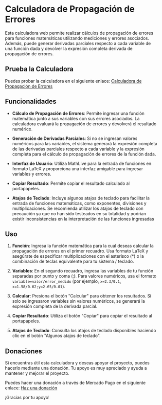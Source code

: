 # Calculadora de Propagación de Errores

Esta calculadora web permite realizar cálculos de propagación de errores para funciones matemáticas utilizando mediciones y errores asociados. Además, puede generar derivadas parciales respecto a cada variable de una función dada y devolver la expresión completa derivada de propagación de errores.

## Prueba la Calculadora

Puedes probar la calculadora en el siguiente enlace:
[Calculadora de Propagación de Errores](https://bryanalexismereles.github.io/calc_prop_de_errores/)

## Funcionalidades

- **Cálculo de Propagación de Errores**: Permite ingresar una función matemática junto a sus variables con sus errores asociados. La calculadora evaluará la propagación de errores y devolverá el resultado numérico.
- **Generación de Derivadas Parciales**: Si no se ingresan valores numéricos para las variables, el sistema generará la expresión completa de las derivadas parciales respecto a cada variable y la expresión completa para el cálculo de propagación de errores de la función dada.
- **Interfaz de Usuario**: Utiliza MathLive para la entrada de funciones en formato LaTeX y proporciona una interfaz amigable para ingresar variables y errores.

- **Copiar Resultado**: Permite copiar el resultado calculado al portapapeles.

- **Atajos de Teclado**: Incluye algunos atajos de teclado para facilitar la entrada de funciones matemáticas, como exponentes, divisiones y multiplicaciones. Se recomienda utilizar los atajos de teclado con precaución ya que no han sido testeados en su totalidad y podrían existir inconsistencias en la interpretación de las funciones ingresadas

## Uso

1. **Función**: Ingresa la función matemática para la cual deseas calcular la propagación de errores en el primer recuadro. Usa formato LaTeX y asegúrate de especificar multiplicaciones con el asterisco (\*) o la combinación de teclas equivalente para tu sistema / teclado.

2. **Variables**: En el segundo recuadro, ingresa las variables de tu función separadas por punto y coma (;). Para valores numéricos, usa el formato `variable=valor/error_medido` (por ejemplo, `x=2.3/0.1`, `x=1.58/0.02;y=2.65/0.01`).

3. **Calcular**: Presiona el botón "Calcular" para obtener los resultados. Si solo se ingresaron variables sin valores numéricos, se generará la expresión completa de la derivada parcial.

4. **Copiar Resultado**: Utiliza el botón "Copiar" para copiar el resultado al portapapeles.

5. **Atajos de Teclado**: Consulta los atajos de teclado disponibles haciendo clic en el botón "Algunos atajos de teclado".

## Donaciones

Si encuentras útil esta calculadora y deseas apoyar el proyecto, puedes hacerlo mediante una donación. Tu apoyo es muy apreciado y ayuda a mantener y mejorar el proyecto.

Puedes hacer una donación a través de Mercado Pago en el siguiente enlace:
[Haz una donación](https:link.mercadopago.com.ar/bryanmereles)

¡Gracias por tu apoyo!
